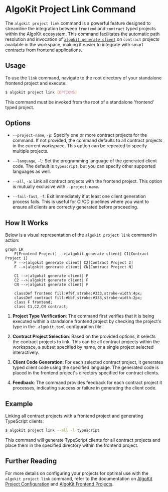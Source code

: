 # AlgoKit Project Link Command

The `algokit project link` command is a powerful feature designed to streamline the integration between `frontend` and `contract` typed projects within the AlgoKit ecosystem. This command facilitates the automatic path resolution and invocation of [`algokit generate client`](../generate.md#1-typed-clients) on `contract` projects available in the workspace, making it easier to integrate with smart contracts from frontend applications.

## Usage

To use the `link` command, navigate to the root directory of your standalone frontend project and execute:

```sh
$ algokit project link [OPTIONS]
```

This command must be invoked from the root of a standalone 'frontend' typed project.

## Options

- `--project-name`, `-p`: Specify one or more contract projects for the command. If not provided, the command defaults to all contract projects in the current workspace. This option can be repeated to specify multiple projects.

- `--language`, `-l`: Set the programming language of the generated client code. The default is `typescript`, but you can specify other supported languages as well.

- `--all`, `-a`: Link all contract projects with the frontend project. This option is mutually exclusive with `--project-name`.

- `--fail-fast`, `-f`: Exit immediately if at least one client generation process fails. This is useful for CI/CD pipelines where you want to ensure all clients are correctly generated before proceeding.

## How It Works

Below is a visual representation of the `algokit project link` command in action:

```mermaid
graph LR
    F[Frontend Project] -->|algokit generate client| C1[Contract Project 1]
    F -->|algokit generate client| C2[Contract Project 2]
    F -->|algokit generate client| CN[Contract Project N]

    C1 -->|algokit generate client| F
    C2 -->|algokit generate client| F
    CN -->|algokit generate client| F

    classDef frontend fill:#f9f,stroke:#333,stroke-width:4px;
    classDef contract fill:#bbf,stroke:#333,stroke-width:2px;
    class F frontend;
    class C1,C2,CN contract;
```

1. **Project Type Verification**: The command first verifies that it is being executed within a standalone frontend project by checking the project's type in the `.algokit.toml` configuration file.

2. **Contract Project Selection**: Based on the provided options, it selects the contract projects to link. This can be all contract projects within the workspace, a subset specified by name, or a single project selected interactively.

3. **Client Code Generation**: For each selected contract project, it generates typed client code using the specified language. The generated code is placed in the frontend project's directory specified for contract clients.

4. **Feedback**: The command provides feedback for each contract project it processes, indicating success or failure in generating the client code.

## Example

Linking all contract projects with a frontend project and generating TypeScript clients:

```sh
$ algokit project link --all -l typescript
```

This command will generate TypeScript clients for all contract projects and place them in the specified directory within the frontend project.

## Further Reading

For more details on configuring your projects for optimal use with the `algokit project link` command, refer to the documentation on [AlgoKit Project Configuration](docs/features/project/config.md) and [AlgoKit Frontend Projects](docs/features/project/frontend.md).
